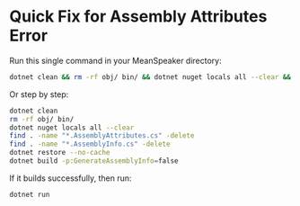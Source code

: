# Quick Fix for Assembly Attributes Error

Run this single command in your MeanSpeaker directory:

```bash
dotnet clean && rm -rf obj/ bin/ && dotnet nuget locals all --clear && find . -name "*.AssemblyAttributes.cs" -delete && find . -name "*.AssemblyInfo.cs" -delete && dotnet restore --no-cache && dotnet build -p:GenerateAssemblyInfo=false
```

Or step by step:
```bash
dotnet clean
rm -rf obj/ bin/
dotnet nuget locals all --clear
find . -name "*.AssemblyAttributes.cs" -delete
find . -name "*.AssemblyInfo.cs" -delete
dotnet restore --no-cache
dotnet build -p:GenerateAssemblyInfo=false
```

If it builds successfully, then run:
```bash
dotnet run
```

